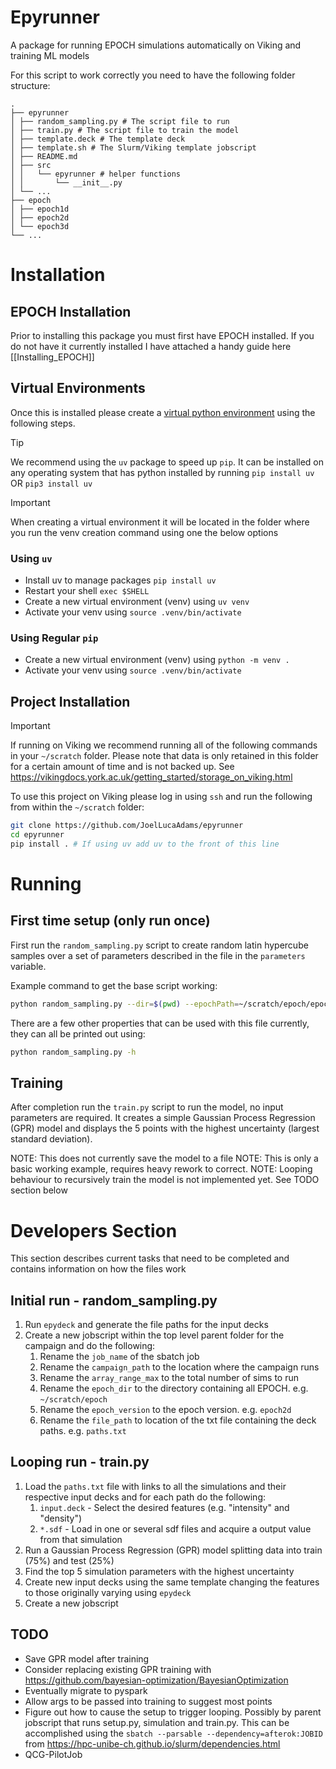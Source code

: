 # Epyrunner
A package for running EPOCH simulations automatically on Viking and training ML models

For this script to work correctly you need to have the following folder structure:
```
.
├── epyrunner
│ ├── random_sampling.py # The script file to run
│ ├── train.py # The script file to train the model
│ ├── template.deck # The template deck
│ ├── template.sh # The Slurm/Viking template jobscript
│ ├── README.md
│ ├── src
│ │   └── epyrunner # helper functions
│ │       └── __init__.py
│ └── ...
├── epoch
│ ├── epoch1d
│ ├── epoch2d
│ └── epoch3d
└── ...
```

# Installation 
## EPOCH Installation
Prior to installing this package you must first have EPOCH installed. If you do not have it currently installed I have attached a handy guide here [[Installing_EPOCH]]

## Virtual Environments
Once this is installed please create a [virtual python environment](https://docs.python.org/3/library/venv.html) using the following steps.

> [!TIP]
> We recommend using the `uv` package to speed up `pip`. It can be installed on any operating system that has python installed by running `pip install uv` OR `pip3 install uv`

> [!IMPORTANT]  
> When creating a virtual environment it will be located in the folder where you run the venv creation command using one the below options
### Using `uv`
- Install uv to manage packages `pip install uv`
- Restart your shell `exec $SHELL`
- Create a new virtual environment (venv) using `uv venv`
- Activate your venv using `source .venv/bin/activate`

### Using Regular `pip`
- Create a new virtual environment (venv) using `python -m venv .`
- Activate your venv using `source .venv/bin/activate`

## Project Installation
> [!IMPORTANT]  
> If running on Viking we recommend running all of the following commands in your `~/scratch` folder. Please note that data is only retained in this folder for a certain amount of time and is not backed up. See https://vikingdocs.york.ac.uk/getting_started/storage_on_viking.html

To use this project on Viking please log in using `ssh` and run the following from within the `~/scratch` folder:
```bash
git clone https://github.com/JoelLucaAdams/epyrunner
cd epyrunner
pip install . # If using uv add uv to the front of this line
```

# Running 
## First time setup (only run once)
First run the `random_sampling.py` script to create random latin hypercube samples over a set of parameters described in the file in the `parameters` variable.

Example command to get the base script working:
```bash
python random_sampling.py --dir=$(pwd) --epochPath=~/scratch/epoch/epoch2d/ --numSimulations=1
```
There are a few other properties that can be used with this file currently, they can all be printed out using:
```bash
python random_sampling.py -h
```

## Training
After completion run the `train.py` script to run the model, no input parameters are required. It creates a simple Gaussian Process Regression (GPR) model and displays the 5 points with the highest uncertainty (largest standard deviation).

NOTE: This does not currently save the model to a file
NOTE: This is only a basic working example, requires heavy rework to correct.
NOTE: Looping behaviour to recursively train the model is not implemented yet. See TODO section below

# Developers Section
This section describes current tasks that need to be completed and contains information on how the files work

## Initial run - random_sampling.py
1. Run `epydeck` and generate the file paths for the input decks
2. Create a new jobscript within the top level parent folder for the campaign and do the following:
	1. Rename the `job_name` of the sbatch job
	2. Rename the `campaign_path` to the location where the campaign runs
	3. Rename the `array_range_max` to the total number of sims to run
	4. Rename the `epoch_dir` to the directory containing all EPOCH. e.g. `~/scratch/epoch`
	5. Rename the `epoch_version` to the epoch version. e.g. `epoch2d`
	6. Rename the `file_path` to location of the txt file containing the deck paths. e.g. `paths.txt`

## Looping run - train.py
1. Load the `paths.txt` file with links to all the simulations and their respective input decks and for each path do the following:
	1. `input.deck` - Select the desired features (e.g. "intensity" and "density")
	2. `*.sdf` - Load in one or several sdf files and acquire a output value from that simulation
2. Run a Gaussian Process Regression (GPR) model splitting data into train (75%) and test (25%)
3. Find the top 5 simulation parameters with the highest uncertainty
4. Create new input decks using the same template changing the features to those originally varying using `epydeck`
5. Create a new jobscript

## TODO
- Save GPR model after training
- Consider replacing existing GPR training with https://github.com/bayesian-optimization/BayesianOptimization
- Eventually migrate to pyspark
- Allow args to be passed into training to suggest most points
- Figure out how to cause the setup to trigger looping. Possibly by parent jobscript that runs setup.py, simulation and train.py. This can be accomplished using the `sbatch --parsable --dependency=afterok:JOBID` from https://hpc-unibe-ch.github.io/slurm/dependencies.html
- QCG-PilotJob